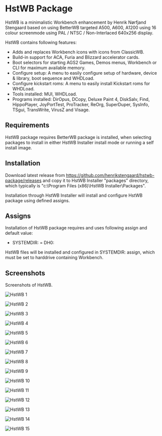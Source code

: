 # HstWB Package

HstWB is a minimalistic Workbench enhancement by Henrik Nørfjand Stengaard based on using BetterWB targeted A500, A600, A1200 using 16 colour screenmode using PAL / NTSC / Non-Interlaced 640x256 display.

HstWB contains following features:

- Adds and replaces Workbench icons with icons from ClassicWB.
- Build-in support for ACA, Furia and Blizzard accelerator cards.
- Boot selectors for starting AGS2 Games, Demos menus, Workbench or CLI for maximum available memory.
- Configure setup: A menu to easily configure setup of hardware, device & library, boot sequence and WHDLoad.
- Configure kickstart roms: A menu to easily install Kickstart roms for WHDLoad.
- Tools installed: MUI, WHDLoad.
- Programs installed: DirOpus, DCopy, Deluxe Paint 4, DiskSalv, Find, HippoPlayer, JoyPortTest, ProTracker, ReOrg, SuperDuper, SysInfo, TSgui, TransWrite, VirusZ and Visage.

## Requirements

HstWB package requires BetterWB package is installed, when selecting packages to install in either HstWB Installer install mode or running a self install image.

## Installation

Download latest release from https://github.com/henrikstengaard/hstwb-package/releases and copy it to HstWB Installer "packages" directory, which typically is "c:\Program Files (x86)\HstWB Installer\Packages".

Installation through HstWB Installer will install and configure HstWB package using defined assigns.

## Assigns

Installation of HstWB package requires and uses following assign and default value:

- SYSTEMDIR: = DH0:

HstWB files will be installed and configured in SYSTEMDIR: assign, which must be set to harddrive containing Workbench.

## Screenshots

Screenshots of HstWB.

![HstWB 1](screenshots/hstwb_1.png?raw=true)

![HstWB 2](screenshots/hstwb_2.png?raw=true)

![HstWB 3](screenshots/hstwb_3.png?raw=true)

![HstWB 4](screenshots/hstwb_4.png?raw=true)

![HstWB 5](screenshots/hstwb_5.png?raw=true)

![HstWB 6](screenshots/hstwb_6.png?raw=true)

![HstWB 7](screenshots/hstwb_7.png?raw=true)

![HstWB 8](screenshots/hstwb_8.png?raw=true)

![HstWB 9](screenshots/hstwb_9.png?raw=true)

![HstWB 10](screenshots/hstwb_10.png?raw=true)

![HstWB 11](screenshots/hstwb_11.png?raw=true)

![HstWB 12](screenshots/hstwb_12.png?raw=true)

![HstWB 13](screenshots/hstwb_13.png?raw=true)

![HstWB 14](screenshots/hstwb_14.png?raw=true)

![HstWB 15](screenshots/hstwb_15.png?raw=true)